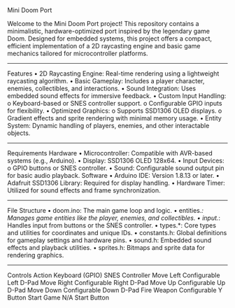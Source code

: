 Mini Doom Port


Welcome to the Mini Doom Port project! This repository contains a minimalistic, hardware-optimized port inspired by the legendary game Doom. Designed for embedded systems, this project offers a compact, efficient implementation of a 2D raycasting engine and basic game mechanics tailored for microcontroller platforms.
________________________________________
Features
•	2D Raycasting Engine: Real-time rendering using a lightweight raycasting algorithm.
•	Basic Gameplay: Includes a player character, enemies, collectibles, and interactions.
•	Sound Integration: Uses embedded sound effects for immersive feedback.
•	Custom Input Handling:
o	Keyboard-based or SNES controller support.
o	Configurable GPIO inputs for flexibility.
•	Optimized Graphics:
o	Supports SSD1306 OLED displays.
o	Gradient effects and sprite rendering with minimal memory usage.
•	Entity System: Dynamic handling of players, enemies, and other interactable objects.
________________________________________
Requirements
Hardware
•	Microcontroller: Compatible with AVR-based systems (e.g., Arduino).
•	Display: SSD1306 OLED 128x64.
•	Input Devices:
o	GPIO buttons or SNES controller.
•	Sound: Configurable sound output pin for basic audio playback.
Software
•	Arduino IDE: Version 1.8.13 or later.
•	Adafruit SSD1306 Library: Required for display handling.
•	Hardware Timer: Utilized for sound effects and frame synchronization.
________________________________________
File Structure
•	doom.ino: The main game loop and logic.
•	entities.*: Manages game entities like the player, enemies, and collectibles.
•	input.*: Handles input from buttons or the SNES controller.
•	types.*: Core types and utilities for coordinates and unique IDs.
•	constants.h: Global definitions for gameplay settings and hardware pins.
•	sound.h: Embedded sound effects and playback utilities.
•	sprites.h: Bitmaps and sprite data for rendering graphics.
________________________________________

Controls
Action	Keyboard (GPIO)	SNES Controller
Move Left	Configurable	Left D-Pad
Move Right	Configurable	Right D-Pad
Move Up	Configurable	Up D-Pad
Move Down	Configurable	Down D-Pad
Fire Weapon	Configurable	Y Button
Start Game	N/A	Start Button

